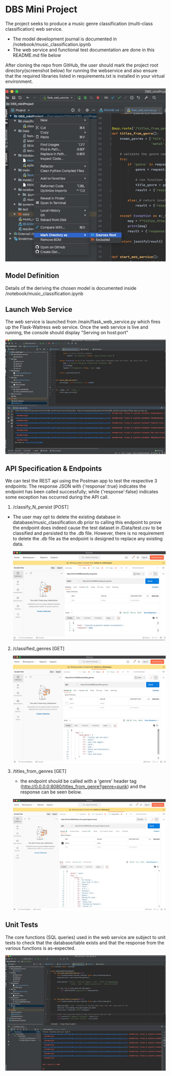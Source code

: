 # DBS Mini Project

The project seeks to produce a music genre classification (multi-class classification) web service.
- The model development journal is documented in /notebook/music_classification.ipynb
- The web service and functional test documentation are done in this README.md file below 

After cloning the repo from GitHub, the user should mark the project root directory(screenshot below) for running the webservice and also ensure that the required libraries listed in requirements.txt is installed in your virtual environment.


![Screenshot](screenshots/projectHead.jpg)

## Model Definition

Details of the deriving the chosen model is documented inside /notebook/music_classification.ipynb


## Launch Web Service

The web service is launched from /main/flask_web_service.py which fires up the Flask-Waitress web service.
Once the web service is live and running, the console should display "Serving on host:port"

![Screenshot](screenshots/serving.jpg)




## API Specification & Endpoints

We can test the REST api using the Postman app to test the respective 3 endpoints:
The response JSON with {'response':true} indicates the endpoint has been called successfully; while {'response':false} indicates some exception has occurred during the API call.


1) /classify_N_persist [POST]
- The user may opt to delete the existing database in database/music_classification.db prior to calling this endpoint to prove the endpoint does indeed cause the test dataset in /Data/test.csv to be classified and persisted to the .db file. However, there is no requirement to delete the .db file as the endpoint is designed to replace any existing data.  

	![Screenshot](screenshots/classify_N_persist.jpg)


2) /classified_genres [GET]

	![Screenshot](screenshots/classified_genres.jpg)


3) /titles_from_genres [GET]
	- the endpoint should be called with a 'genre' header tag (http://0.0.0.0:8080/titles_from_genre?genre=punk) and the response can be seen below.

	![Screenshot](screenshots/title_from_genre.jpg)


## Unit Tests

The core functions (SQL queries) used in the web service are subject to unit tests to check that the database/table exists and that the response from the various functions is as-expected.

![Screenshot](screenshots/unittests.jpg)






